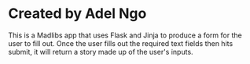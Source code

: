 # Created by Adel Ngo

This is a Madlibs app that uses Flask and Jinja to produce a form for the user to fill out. 
Once the user fills out the required text fields then hits submit, it will return a story made up
of the user's inputs. 